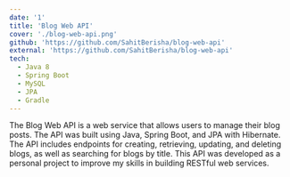 ```yaml
---
date: '1'
title: 'Blog Web API'
cover: './blog-web-api.png'
github: 'https://github.com/SahitBerisha/blog-web-api'
external: 'https://github.com/SahitBerisha/blog-web-api'
tech:
  - Java 8
  - Spring Boot
  - MySQL
  - JPA
  - Gradle
---
```


The Blog Web API is a web service that allows users to manage their blog posts. The API was built using Java, Spring Boot, and JPA with Hibernate. The API includes endpoints for creating, retrieving, updating, and deleting blogs, as well as searching for blogs by title. This API was developed as a personal project to improve my skills in building RESTful web services.
